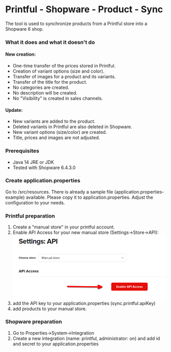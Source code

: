 # Printful - Shopware - Product - Sync
The tool is used to synchronize products from a Printful store into a Shopware 6 shop.

### What it does and what it doesn't do
#### New creation:
- One-time transfer of the prices stored in Printful.
- Creation of variant options (size and color).
- Transfer of images for a product and its variants.
- Transfer of the title for the product.
- No categories are created.
- No description will be created.
- No "Visibility" is created in sales channels.

#### Update:
- New variants are added to the product.
- Deleted variants in Printful are also deleted in Shopware.
- New variant options (size/color) are created.
- Title, prices and images are not adjusted.

### Prerequisites
- Java 14 JRE or JDK
- Tested with Shopware 6.4.3.0

### Create application.properties
Go to /src/resources.
There is already a sample file (application.properties-example) available. Please 
copy it to application.properties. Adjust the configuration to your needs.

### Printful preparation
1. Create a "manual store" in your printful account.
2. Enable API Access for your new manual store (Settings->Store->API):
![img.png](doc/printful_settings_api.png)
3. add the API key to your application.properties (sync.printful.apiKey)
4. add products to your manual store.


### Shopware preparation
1. Go to Properties->System->Integration
2. Create a new integration (name: printful, administrator: on) and add id and secret to your application.properties